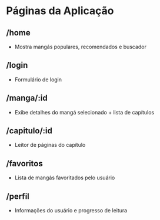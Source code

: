 # Páginas da Aplicação

## /home
- Mostra mangás populares, recomendados e buscador

## /login
- Formulário de login

## /manga/:id
- Exibe detalhes do mangá selecionado + lista de capítulos

## /capitulo/:id
- Leitor de páginas do capítulo

## /favoritos
- Lista de mangás favoritados pelo usuário

## /perfil
- Informações do usuário e progresso de leitura